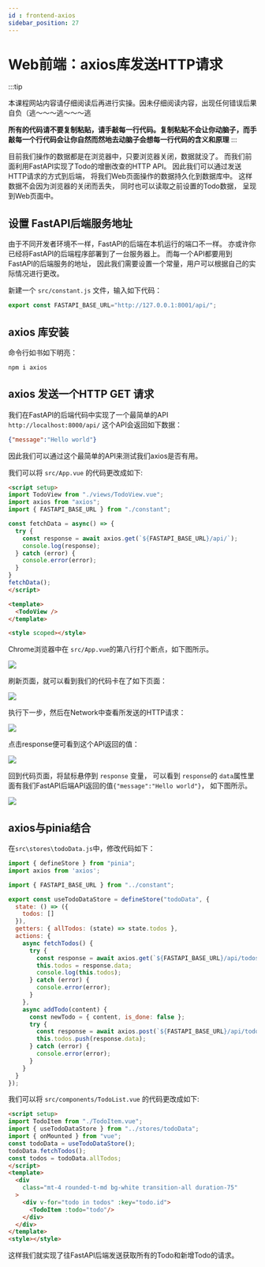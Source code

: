 ```yaml
---
id : frontend-axios
sidebar_position: 27
---
```


# Web前端：axios库发送HTTP请求

:::tip

本课程网站内容请仔细阅读后再进行实操。因未仔细阅读内容，出现任何错误后果自负（逃～～～逃～～～逃

**所有的代码请不要复制粘贴，请手敲每一行代码。复制粘贴不会让你动脑子，而手敲每一个行代码会让你自然而然地去动脑子会想每一行代码的含义和原理**
:::

目前我们操作的数据都是在浏览器中，只要浏览器关闭，数据就没了。
而我们前面利用FastAPI实现了Todo的增删改查的HTTP API。
因此我们可以通过发送HTTP请求的方式到后端，
将我们Web页面操作的数据持久化到数据库中。
这样数据不会因为浏览器的关闭而丢失，
同时也可以读取之前设置的Todo数据，
呈现到Web页面中。

## 设置 FastAPI后端服务地址

由于不同开发者环境不一样，FastAPI的后端在本机运行的端口不一样。
亦或许你已经将FastAPI的后端程序部署到了一台服务器上。
而每一个API都要用到 FastAPI的后端服务的地址，
因此我们需要设置一个常量，用户可以根据自己的实际情况进行更改。

新建一个 `src/constant.js` 文件，输入如下代码：

```js
export const FASTAPI_BASE_URL="http://127.0.0.1:8001/api/";
```


## axios 库安装

命令行如书如下明亮：

```bash
npm i axios
```

## axios 发送一个HTTP GET 请求

我们在FastAPI的后端代码中实现了一个最简单的API
`http://localhost:8000/api/`
这个API会返回如下数据：

```json
{"message":"Hello world"}
```
因此我们可以通过这个最简单的API来测试我们axios是否有用。

我们可以将 `src/App.vue` 的代码更改成如下:

```html showLineNumbers title="src/App.vue"
<script setup>
import TodoView from "./views/TodoView.vue";
import axios from "axios";
import { FASTAPI_BASE_URL } from "./constant";

const fetchData = async() => {
  try {
    const response = await axios.get(`${FASTAPI_BASE_URL}/api/`);
    console.log(response);
  } catch (error) {
    console.error(error);
  }
}
fetchData();
</script>

<template>
  <TodoView />
</template>

<style scoped></style>
```
Chrome浏览器中在 `src/App.vue`的第八行打个断点，如下图所示。

![](./img/web-debug-axios-01.png)

刷新页面，就可以看到我们的代码卡在了如下页面：

![](./img/web-debug-axios-02.png)

执行下一步，然后在Network中查看所发送的HTTP请求：

![](./img/web-debug-axios-03.png)

点击response便可看到这个API返回的值：

![](./img/web-debug-axios-04.png)

回到代码页面，将鼠标悬停到 `response` 变量，
可以看到 `response`的 `data`属性里面有我们FastAPI后端API返回的值`{"message":"Hello world"}`，
如下图所示。

![](./img/web-debug-axios-05.png)

## axios与pinia结合

在`src\stores\todoData.js`中，修改代码如下：

```js showLineNumbers title="src\stores\todoData.js"
import { defineStore } from "pinia";
import axios from 'axios';

import { FASTAPI_BASE_URL } from "../constant";

export const useTodoDataStore = defineStore("todoData", {
  state: () => ({
    todos: []
  }),
  getters: { allTodos: (state) => state.todos },
  actions: {
    async fetchTodos() {
      try {
        const response = await axios.get(`${FASTAPI_BASE_URL}/api/todos`);
        this.todos = response.data;
        console.log(this.todos);
      } catch (error) {
        console.error(error);
      }
    },
    async addTodo(content) {
      const newTodo = { content, is_done: false };
      try {
        const response = await axios.post(`${FASTAPI_BASE_URL}/api/todos`, newTodo);
        this.todos.push(response.data);
      } catch (error) {
        console.error(error);
      }
    }
  }
});
```

我们可以将 `src/components/TodoList.vue` 的代码更改成如下:

```html showLineNumbers title="src/components/TodoList.vue"
<script setup>
import TodoItem from "./TodoItem.vue";
import { useTodoDataStore } from "../stores/todoData";
import { onMounted } from "vue";
const todoData = useTodoDataStore();
todoData.fetchTodos();
const todos = todoData.allTodos;
</script>
<template>
  <div 
    class="mt-4 rounded-t-md bg-white transition-all duration-75"
  >
    <div v-for="todo in todos" :key="todo.id">
      <TodoItem :todo="todo"/>
    </div>
  </div>
</template>
<style></style>
```

这样我们就实现了往FastAPI后端发送获取所有的Todo和新增Todo的请求。